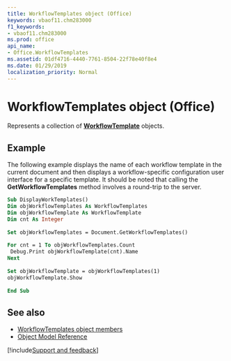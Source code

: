 ```yaml
---
title: WorkflowTemplates object (Office)
keywords: vbaof11.chm283000
f1_keywords:
- vbaof11.chm283000
ms.prod: office
api_name:
- Office.WorkflowTemplates
ms.assetid: 01df4716-4440-7761-8504-22f78e40f8e4
ms.date: 01/29/2019
localization_priority: Normal
---
```



# WorkflowTemplates object (Office)

Represents a collection of **[WorkflowTemplate](office.workflowtemplate.md)** objects.


## Example

The following example displays the name of each workflow template in the current document and then displays a workflow-specific configuration user interface for a specific template. It should be noted that calling the **GetWorkflowTemplates** method involves a round-trip to the server.


```vb
Sub DisplayWorkTemplates() 
Dim objWorkflowTemplates As WorkflowTemplates 
Dim objWorkflowTemplate As WorkflowTemplate 
Dim cnt As Integer 
 
Set objWorkflowTemplates = Document.GetWorkflowTemplates() 
 
For cnt = 1 To objWorkflowTemplates.Count 
 Debug.Print objWorkflowTemplate(cnt).Name 
Next 
 
Set objWorkflowTemplate = objWorkflowTemplates(1) 
objWorkflowTemplate.Show 
 
End Sub 

```


## See also

- [WorkflowTemplates object members](overview/Library-Reference/workflowtemplates-members-office.md)
- [Object Model Reference](overview/Library-Reference/reference-object-library-reference-for-office.md)


[!include[Support and feedback](~/includes/feedback-boilerplate.md)]